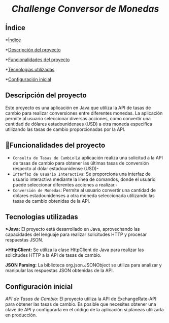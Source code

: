<h1 align="center"> <em>Challenge Conversor de Monedas</em> </h1>

## Índice

*[Índice](#índice)

*[Descripción del proyecto](#descripción-del-proyecto)

*[Funcionalidades del proyecto](#funcionalidades-del-proyecto)

*[Tecnologías utilizadas](#tecnologías-utilizadas)

*[Configuración inicial](#configuración-inicial)


## Descripción del proyecto
<p>Este proyecto es una aplicación en Java que utiliza la API de tasas de cambio para realizar conversiones entre diferentes monedas. La aplicación permite al usuario seleccionar diversas acciones, como convertir una cantidad de dólares estadounidenses (USD) a otra moneda específica utilizando las tasas de cambio proporcionadas por la API.</p>

## :hammer:Funcionalidades del proyecto

- `Consulta de Tasas de Cambio`:La aplicación realiza una solicitud a la API de tasas de cambio para obtener las últimas tasas de conversión respecto al dólar estadounidense (USD)-
- `Interfaz de Usuario Interactiva`: Se proporciona una interfaz de usuario interactiva mediante la línea de comandos, donde el usuario puede seleccionar diferentes acciones a realizar.-
- `Conversión de Monedas`: Permite al usuario convertir una cantidad de dólares estadounidenses a otra moneda seleccionada utilizando las tasas de cambio obtenidas de la API.

## Tecnologías utilizadas

<p><strong>>Java:</strong> El proyecto está desarrollado en Java, aprovechando las capacidades del lenguaje para realizar solicitudes HTTP y procesar respuestas JSON.</p>
<p><strong>>HttpClient:</strong> Se utiliza la clase HttpClient de Java para realizar las solicitudes HTTP a la API de tasas de cambio.</p>
<p><strong>JSON Parsing:</strong> La biblioteca org.json.JSONObject se utiliza para analizar y manipular las respuestas JSON obtenidas de la API.</p>

## Configuración inicial

<p><em>API de Tasas de Cambio:</em> El proyecto utiliza la API de ExchangeRate-API para obtener las tasas de cambio. Es posible que necesites obtener una clave de API y configurarla en el código de la aplicación si planeas utilizarla en producción.</p>
